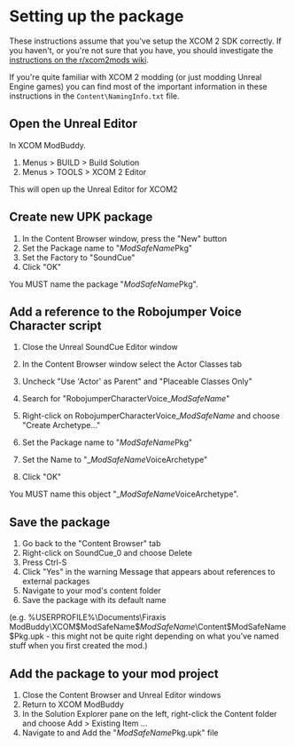 # Setting up the package

These instructions assume that you've setup the XCOM 2 SDK correctly. If you haven't, or you're not sure that you have, you should investigate the [instructions on the r/xcom2mods wiki](https://www.reddit.com/r/xcom2mods/wiki/firsttime).

If you're quite familiar with XCOM 2 modding (or just modding Unreal Engine games) you can find most of the important information in these instructions in the `Content\NamingInfo.txt` file.

## Open the Unreal Editor

In XCOM ModBuddy.

1. Menus > BUILD > Build Solution
2. Menus > TOOLS > XCOM 2 Editor

This will open up the Unreal Editor for XCOM2

## Create new UPK package
1. In the Content Browser window, press the "New" button
2. Set the Package name to "$ModSafeName$Pkg"
3. Set the Factory to "SoundCue"
4. Click "OK"

You MUST name the package "$ModSafeName$Pkg".

## Add a reference to the Robojumper Voice Character script
1. Close the Unreal SoundCue Editor window
2. In the Content Browser window select the Actor Classes tab
3. Uncheck 
    "Use 'Actor' as Parent" and 
    "Placeable Classes Only"
4. Search for "RobojumperCharacterVoice_$ModSafeName$"
5. Right-click on RobojumperCharacterVoice_$ModSafeName$ and choose "Create Archetype..."

6. Set the Package name to "$ModSafeName$Pkg"
7. Set the Name to "_$ModSafeName$VoiceArchetype"
8. Click "OK"

You MUST name this object "_$ModSafeName$VoiceArchetype".

## Save the package
1. Go back to the "Content Browser" tab
2. Right-click on SoundCue_0 and choose Delete
3. Press Ctrl-S
4. Click "Yes" in the warning Message that appears about references to external packages
5. Navigate to your mod's content folder
6. Save the package with its default name

(e.g. %USERPROFILE%\Documents\Firaxis ModBuddy\XCOM\$ModSafeName$\$ModSafeName$\Content\$ModSafeName$Pkg.upk - this might not be quite right depending on what you've named stuff when you first created the mod.)

## Add the package to your mod project
1. Close the Content Browser and Unreal Editor windows
2. Return to XCOM ModBuddy
3. In the Solution Explorer pane on the left, right-click the Content folder and choose Add > Existing Item ...
4. Navigate to and Add the "$ModSafeName$Pkg.upk" file